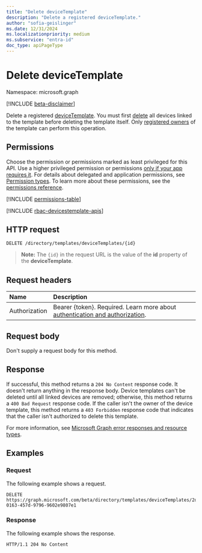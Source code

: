 ```yaml
---
title: "Delete deviceTemplate"
description: "Delete a registered deviceTemplate."
author: "sofia-geislinger"
ms.date: 12/31/2024
ms.localizationpriority: medium
ms.subservice: "entra-id"
doc_type: apiPageType
---
```


# Delete deviceTemplate

Namespace: microsoft.graph

[!INCLUDE [beta-disclaimer](../../includes/beta-disclaimer.md)]

Delete a registered [deviceTemplate](../resources/devicetemplate.md). You must first [delete](../api/device-delete.md) all devices linked to the template before deleting the template itself. Only [registered owners](../api/devicetemplate-list-owners.md) of the template can perform this operation.

## Permissions

Choose the permission or permissions marked as least privileged for this API. Use a higher privileged permission or permissions [only if your app requires it](/graph/permissions-overview#best-practices-for-using-microsoft-graph-permissions). For details about delegated and application permissions, see [Permission types](/graph/permissions-overview#permission-types). To learn more about these permissions, see the [permissions reference](/graph/permissions-reference).

<!-- { "blockType": "permissions", "name": "devicetemplate_delete" } -->
[!INCLUDE [permissions-table](../includes/permissions/devicetemplate-delete-permissions.md)]

[!INCLUDE [rbac-devicestemplate-apis](../includes/rbac-for-apis/rbac-devicetemplate-apis.md)]

## HTTP request

<!-- { "blockType": "ignored" } -->
```http
DELETE /directory/templates/deviceTemplates/{id}
```
> **Note:** The `{id}` in the request URL is the value of the **id** property of the **deviceTemplate**.

## Request headers

|Name|Description|
|:---|:---|
|Authorization|Bearer {token}. Required. Learn more about [authentication and authorization](/graph/auth/auth-concepts).|

## Request body

Don't supply a request body for this method.

## Response

If successful, this method returns a `204 No Content` response code. It doesn't return anything in the response body. Device templates can't be deleted until all linked devices are removed; otherwise, this method returns a `400 Bad Request` response code. If the caller isn't the owner of the device template, this method returns a `403 Forbidden` response code that indicates that the caller isn't authorized to delete this template. 

For more information, see [Microsoft Graph error responses and resource types](/graph/errors).

## Examples

### Request

The following example shows a request.
<!-- {
  "blockType": "request",
  "name": "delete_devicetemplate_from_device"
}
-->
``` http
DELETE https://graph.microsoft.com/beta/directory/templates/deviceTemplates/2d62b12a-0163-457d-9796-9602e9807e1
```

### Response

The following example shows the response.
<!-- {
  "blockType": "response",
  "truncated": true
}
-->
``` http
HTTP/1.1 204 No Content
```

